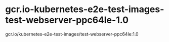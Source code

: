 # gcr.io-kubernetes-e2e-test-images-test-webserver-ppc64le-1.0
gcr.io/kubernetes-e2e-test-images/test-webserver-ppc64le:1.0
